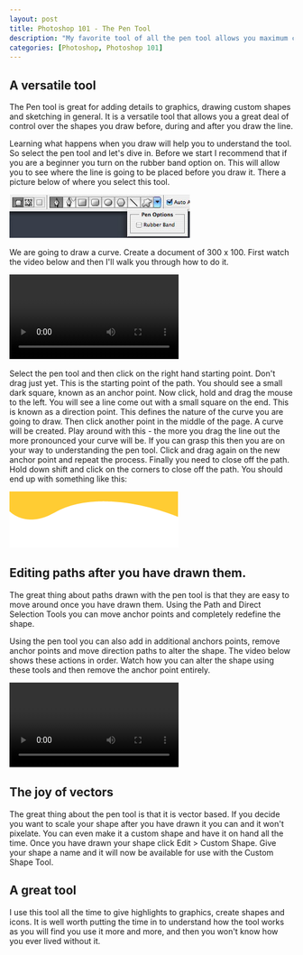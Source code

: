 ```yaml
--- 
layout: post
title: Photoshop 101 - The Pen Tool
description: "My favorite tool of all the pen tool allows you maximum control over drawing shapes and paths. It can be a little tricky to master at first but once you are up and running you won't look back. "
categories: [Photoshop, Photoshop 101]
---
```


## A versatile tool

The Pen tool is great for adding details to graphics, drawing custom shapes and sketching in general. It is a versatile tool that allows you a great deal of control over the shapes you draw before, during and after you draw the line.

Learning what happens when you draw will help you to understand the tool. So select the pen tool and let's dive in. Before we start I recommend that if you are a beginner you turn on the rubber band option on. This will allow you to see where the line is going to be placed before you draw it. There a picture below of where you select this tool. 

![Rubber Band option][1] 

We are going to draw a curve. Create a document of 300 x 100. First watch the video below and then I'll walk you through how to do it.

<video controls>
  <source src="/movies/mp4/pen_tool.mp4" type='video/mp4; codecs="avc1.42E01E, mp4a.40.2"' />
  <source src="/movies/ogv/pen_tool.ogv" type='video/ogg; codecs="theora, vorbis"' />
  To view this video you need the latest version of <a href="http://www.apple.com/safari/">Safari</a>, <a href="http://www.mozilla.com/firefox/">Firefox</a> or <a href="http://www.google.com/chrome">Chrome</a>. Alterantively download the videos and watch them offline. <a href="/movies/mp4/pen_tool.mp4">Windows / Mac (mp4)</a>, <a href="/movies/mp4/pen_tool.mp4">Linux (ogv)</a>
</video>

Select the pen tool and then click on the right hand starting point. Don't drag just yet. This is the starting point of the path. You should see a small dark square, known as an anchor point. Now click, hold and drag the mouse to the left. You will see a line come out with a small square on the end. This is known as a direction point. This defines the nature of the curve you are going to draw. Then click another point in the middle of the page. A curve will be created. Play around with this - the more you drag the line out the more pronounced your curve will be. If you can grasp this then you are on your way to understanding the pen tool. Click and drag again on the new anchor point and repeat the process. Finally you need to close off the path. Hold down shift and click on the corners to close off the path. You should end up with something like this:

![Path Example][2] 

## Editing paths after you have drawn them.

The great thing about paths drawn with the pen tool is that they are easy to move around once you have drawn them. Using the Path and Direct Selection Tools you can move anchor points and completely redefine the shape.

Using the pen tool you can also add in additional anchors points, remove anchor points and move direction paths to alter the shape. The video below shows these actions in order. Watch how you can alter the shape using these tools and then remove the anchor point entirely.

<video controls>
  <source src="/movies/mp4/reworking_paths.mp4" type='video/mp4; codecs="avc1.42E01E, mp4a.40.2"' />
  <source src="/movies/ogv/reworking_paths.ogv" type='video/ogg; codecs="theora, vorbis"' />
  To view this video you need the latest version of <a href="http://www.apple.com/safari/">Safari</a>, <a href="http://www.mozilla.com/firefox/">Firefox</a> or <a href="http://www.google.com/chrome">Chrome</a>. Alterantively download the videos and watch them offline. <a href="/movies/mp4/reworking_paths.mp4">Windows / Mac (mp4)</a>, <a href="/movies/mp4/reworking_paths.mp4">Linux (ogv)</a>
</video>

## The joy of vectors

The great thing about the pen tool is that it is vector based. If you decide you want to scale your shape after you have drawn it you can and it won't pixelate. You can even make it a custom shape and have it on hand all the time. Once you have drawn your shape click Edit > Custom Shape. Give your shape a name and it will now be available for use with the Custom Shape Tool.

## A great tool

I use this tool all the time to give highlights to graphics, create shapes and icons. It is well worth putting the time in to understand how the tool works as you will find you use it more and more, and then you won't know how you ever lived without it.

 [1]: /images/articles/rubber_band.jpg "Rubber Band Option"
 [2]: /images/articles/drawing_path.png "Path Example"
